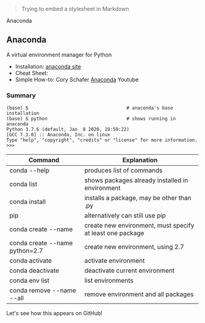 <link href="style.css" rel="stylesheet"></link>

> Trying to embed a stylesheet in Markdown


Anaconda

## Anaconda

A virtual environment manager for Python

* Installation: [anaconda site]()
* Cheat Sheet: 
* Simple How-to: Cory Schafer [Anaconda]() Youtube 

### Summary

```
(base) $									# anaconda's base installation
(base) $ python								# shows running in anaconda
Python 3.7.6 (default, Jan  8 2020, 19:59:22) 
[GCC 7.3.0] :: Anaconda, Inc. on linux
Type "help", "copyright", "credits" or "license" for more information.
>>> 

```

|Command               | Explanation                                     |
|----------------------|-------------------------------------------------|
| conda --help         | produces list of commands |
| conda list           | shows packages already installed in environment |
| conda install <package>  | installs a package, may be other than .py |
| pip                  | alternatively can still use pip |
| conda create --name <envN> <at-least-one-package> | create new environment, must specify at least one package |
| conda create --name <envN> python=2.7 | create new environment, using 2.7 |
| conda activate <envN>  | activate environment <envN> |
| conda deactivate | deactivate current environment |
| conda env list | list environments |
| conda remove --name <envN> --all | remove environment <envN> and all packages |

Let's see how this appears on GitHub!



